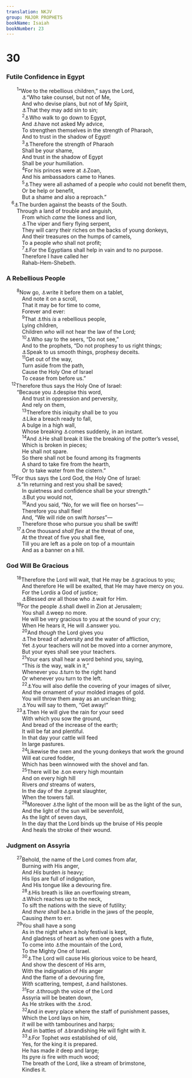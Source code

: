 ```yaml
---
translation: NKJV
group: MAJOR PROPHETS
bookName: Isaiah 
bookNumber: 23
---
```


<div class="title"><h1>30</h1><h3>Futile Confidence in Egypt</h3></div>
<span class="verse es_30_1">  <sup>1</sup>“Woe to the rebellious children,” says the Lord,<br/>   <a data-toggle="tooltip" data-placement="bottom" title="Is. 29:15">⚓</a>“Who take counsel, but not of Me,<br/>   And who devise plans, but not of My Spirit,<br/>   <a data-toggle="tooltip" data-placement="bottom" title="Deut. 29:19">⚓</a>That they may add sin to sin;<br/></span>
<span class="verse es_30_2">   <sup>2</sup><a data-toggle="tooltip" data-placement="bottom" title="Is. 31:1; Jer. 43:7">⚓</a>Who walk to go down to Egypt,<br/>   And <a data-toggle="tooltip" data-placement="bottom" title="Num. 27:21; Josh. 9:14; 1 Kin. 22:7; Jer. 21:2; 42:2, 20">⚓</a>have not asked My advice,<br/>   To strengthen themselves in the strength of Pharaoh,<br/>   And to trust in the shadow of Egypt!<br/></span>
<span class="verse es_30_3">   <sup>3</sup><a data-toggle="tooltip" data-placement="bottom" title="Is. 20:5; Jer. 37:5, 7">⚓</a>Therefore the strength of Pharaoh<br/>   Shall be your shame,<br/>   And trust in the shadow of Egypt<br/>   Shall be <i>your</i> humiliation.<br/></span>
<span class="verse es_30_4">   <sup>4</sup>For his princes were at <a data-toggle="tooltip" data-placement="bottom" title="Is. 19:11">⚓</a>Zoan,<br/>   And his ambassadors came to Hanes.<br/></span>
<span class="verse es_30_5">   <sup>5</sup><a data-toggle="tooltip" data-placement="bottom" title="Jer. 2:36">⚓</a>They were all ashamed of a people <i>who</i> could not benefit them,<br/>   Or be help or benefit,<br/>   But a shame and also a reproach.”<br/></span>
<span class="verse es_30_6"> <sup>6</sup><a data-toggle="tooltip" data-placement="bottom" title="Is. 57:9; Hos. 8:9; 12:1">⚓</a>The burden against the beasts of the South.<br/>  Through a land of trouble and anguish,<br/>   From which <i>came</i> the lioness and lion,<br/>   <a data-toggle="tooltip" data-placement="bottom" title="Deut. 8:15; Is. 14:29">⚓</a>The viper and fiery flying serpent,<br/>   They will carry their riches on the backs of young donkeys,<br/>   And their treasures on the humps of camels,<br/>   To a people <i>who</i> shall not profit;<br/></span>
<span class="verse es_30_7">   <sup>7</sup><a data-toggle="tooltip" data-placement="bottom" title="Jer. 37:7">⚓</a>For the Egyptians shall help in vain and to no purpose.<br/>   Therefore I have called her<br/>   Rahab-Hem-Shebeth.<br/></span>
<div class="title"><h3>A Rebellious People</h3></div>
<span class="verse es_30_8">  <sup>8</sup>Now go, <a data-toggle="tooltip" data-placement="bottom" title="Hab. 2:2">⚓</a>write it before them on a tablet,<br/>   And note it on a scroll,<br/>   That it may be for time to come,<br/>   Forever and ever:<br/></span>
<span class="verse es_30_9">   <sup>9</sup>That <a data-toggle="tooltip" data-placement="bottom" title="Deut. 32:20; Is. 1:2, 4; 65:2">⚓</a>this <i>is</i> a rebellious people,<br/>   Lying children,<br/>   Children <i>who</i> will not hear the law of the Lord;<br/></span>
<span class="verse es_30_10">   <sup>10</sup><a data-toggle="tooltip" data-placement="bottom" title="Is. 5:20; Jer. 11:21; Amos 2:12; Mic. 2:6">⚓</a>Who say to the seers, “Do not see,”<br/>   And to the prophets, “Do not prophesy to us right things;<br/>   <a data-toggle="tooltip" data-placement="bottom" title="1 Kin. 22:8, 13; Jer. 6:14; 23:17, 26; Ezek. 13:7; Mic. 2:11; Rom. 16:18; 2 Tim. 4:3, 4">⚓</a>Speak to us smooth things, prophesy deceits.<br/></span>
<span class="verse es_30_11">   <sup>11</sup>Get out of the way,<br/>   Turn aside from the path,<br/>   Cause the Holy One of Israel<br/>   To cease from before us.”<br/></span>
<span class="verse es_30_12"> <sup>12</sup>Therefore thus says the Holy One of Israel:<br/>  “Because you <a data-toggle="tooltip" data-placement="bottom" title="Lev. 26:43; Num. 15:31; Prov. 1:30; 13:13; Is. 5:24; Ezek. 20:13, 16, 24; Amos 2:4">⚓</a>despise this word,<br/>   And trust in oppression and perversity,<br/>   And rely on them,<br/></span>
<span class="verse es_30_13">   <sup>13</sup>Therefore this iniquity shall be to you<br/>   <a data-toggle="tooltip" data-placement="bottom" title="1 Kin. 20:30; Ps. 62:3, 4; Is. 58:12">⚓</a>Like a breach ready to fall,<br/>   A bulge in a high wall,<br/>   Whose breaking <a data-toggle="tooltip" data-placement="bottom" title="Is. 29:5">⚓</a>comes suddenly, in an instant.<br/></span>
<span class="verse es_30_14">   <sup>14</sup>And <a data-toggle="tooltip" data-placement="bottom" title="Ps. 2:9; Jer. 19:11">⚓</a>He shall break it like the breaking of the potter’s vessel,<br/>   Which is broken in pieces;<br/>   He shall not spare.<br/>   So there shall not be found among its fragments<br/>   A shard to take fire from the hearth,<br/>   Or to take water from the cistern.”<br/></span>
<span class="verse es_30_15"> <sup>15</sup>For thus says the Lord God, the Holy One of Israel:<br/>  <a data-toggle="tooltip" data-placement="bottom" title="Ps. 116:7; Is. 7:4; 28:12">⚓</a>“In returning and rest you shall be saved;<br/>   In quietness and confidence shall be your strength.”<br/>   <a data-toggle="tooltip" data-placement="bottom" title="Matt. 23:37">⚓</a>But you would not,<br/></span>
<span class="verse es_30_16">   <sup>16</sup>And you said, “No, for we will flee on horses”—<br/>   Therefore you shall flee!<br/>   And, “We will ride on swift <i>horses</i>”—<br/>   Therefore those who pursue you shall be swift!<br/></span>
<span class="verse es_30_17">  <sup>17</sup><a data-toggle="tooltip" data-placement="bottom" title="Lev. 26:36; Deut. 28:25; 32:30; Josh. 23:10; (Prov. 28:1)">⚓</a>One thousand <i>shall</i> <i>flee</i> at the threat of one,<br/>   At the threat of five you shall flee,<br/>   Till you are left as a pole on top of a mountain<br/>   And as a banner on a hill.<br/></span>
<div class="title"><h3>God Will Be Gracious</h3></div>
<span class="verse es_30_18">  <sup>18</sup>Therefore the Lord will wait, that He may be <a data-toggle="tooltip" data-placement="bottom" title="Is. 33:2">⚓</a>gracious to you;<br/>   And therefore He will be exalted, that He may have mercy on you.<br/>   For the Lord<i>is</i> a God of justice;<br/>   <a data-toggle="tooltip" data-placement="bottom" title="Ps. 2:12; 34:8; Prov. 16:20; Jer. 17:7">⚓</a>Blessed <i>are</i> all those who <a data-toggle="tooltip" data-placement="bottom" title="Is. 26:8">⚓</a>wait for Him.<br/></span>
<span class="verse es_30_19">  <sup>19</sup>For the people <a data-toggle="tooltip" data-placement="bottom" title="Is. 65:9; (Ezek. 37:25, 28)">⚓</a>shall dwell in Zion at Jerusalem;<br/>   You shall <a data-toggle="tooltip" data-placement="bottom" title="Is. 25:8">⚓</a>weep no more.<br/>   He will be very gracious to you at the sound of your cry;<br/>   When He hears it, He will <a data-toggle="tooltip" data-placement="bottom" title="Ps. 50:15; Is. 65:24; (Matt. 7:7–11)">⚓</a>answer you.<br/></span>
<span class="verse es_30_20">   <sup>20</sup>And <i>though</i> the Lord gives you<br/>   <a data-toggle="tooltip" data-placement="bottom" title="1 Kin. 22:27; Ps. 127:2">⚓</a>The bread of adversity and the water of affliction,<br/>   Yet <a data-toggle="tooltip" data-placement="bottom" title="Ps. 74:9; Amos 8:11">⚓</a>your teachers will not be moved into a corner anymore,<br/>   But your eyes shall see your teachers.<br/></span>
<span class="verse es_30_21">   <sup>21</sup>Your ears shall hear a word behind you, saying,<br/>   “This <i>is</i> the way, walk in it,”<br/>   Whenever you <a data-toggle="tooltip" data-placement="bottom" title="Josh. 1:7">⚓</a>turn to the right hand<br/>   Or whenever you turn to the left.<br/></span>
<span class="verse es_30_22">   <sup>22</sup><a data-toggle="tooltip" data-placement="bottom" title="2 Chr. 31:1; Is. 2:20; 31:7">⚓</a>You will also defile the covering of your images of silver,<br/>   And the ornament of your molded images of gold.<br/>   You will throw them away as an unclean thing;<br/>   <a data-toggle="tooltip" data-placement="bottom" title="Hos. 14:8">⚓</a>You will say to them, “Get away!”<br/></span>
<span class="verse es_30_23">  <sup>23</sup><a data-toggle="tooltip" data-placement="bottom" title="(Matt. 6:33); 1 Tim. 6:8">⚓</a>Then He will give the rain for your seed<br/>   With which you sow the ground,<br/>   And bread of the increase of the earth;<br/>   It will be fat and plentiful.<br/>   In that day your cattle will feed<br/>   In large pastures.<br/></span>
<span class="verse es_30_24">   <sup>24</sup>Likewise the oxen and the young donkeys that work the ground<br/>   Will eat cured fodder,<br/>   Which has been winnowed with the shovel and fan.<br/></span>
<span class="verse es_30_25">   <sup>25</sup>There will be <a data-toggle="tooltip" data-placement="bottom" title="Is. 2:14, 15">⚓</a>on every high mountain<br/>   And on every high hill<br/>   Rivers <i>and</i> streams of waters,<br/>   In the day of the <a data-toggle="tooltip" data-placement="bottom" title="Is. 2:10–21; 34:2">⚓</a>great slaughter,<br/>   When the towers fall.<br/></span>
<span class="verse es_30_26">   <sup>26</sup>Moreover <a data-toggle="tooltip" data-placement="bottom" title="(Is. 60:19, 20; Rev. 21:23; 22:5)">⚓</a>the light of the moon will be as the light of the sun,<br/>   And the light of the sun will be sevenfold,<br/>   As the light of seven days,<br/>   In the day that the Lord binds up the bruise of His people<br/>   And heals the stroke of their wound.<br/></span>
<div class="title"><h3>Judgment on Assyria</h3></div>
<span class="verse es_30_27">  <sup>27</sup>Behold, the name of the Lord comes from afar,<br/>   Burning <i>with</i> His anger,<br/>   And <i>His</i> burden <i>is</i> heavy;<br/>   His lips are full of indignation,<br/>   And His tongue like a devouring fire.<br/></span>
<span class="verse es_30_28">   <sup>28</sup><a data-toggle="tooltip" data-placement="bottom" title="Is. 11:4; 2 Thess. 2:8">⚓</a>His breath is like an overflowing stream,<br/>   <a data-toggle="tooltip" data-placement="bottom" title="Is. 8:8">⚓</a>Which reaches up to the neck,<br/>   To sift the nations with the sieve of futility;<br/>   And <i>there</i> <i>shall</i> <i>be</i><a data-toggle="tooltip" data-placement="bottom" title="2 Kin. 19:28; Is. 37:29">⚓</a>a bridle in the jaws of the people,<br/>   Causing <i>them</i> to err.<br/></span>
<span class="verse es_30_29">  <sup>29</sup>You shall have a song<br/>   As in the night <i>when</i> a holy festival is kept,<br/>   And gladness of heart as when one goes with a flute,<br/>   To come into <a data-toggle="tooltip" data-placement="bottom" title="(Is. 2:3)">⚓</a>the mountain of the Lord,<br/>   To the Mighty One of Israel.<br/></span>
<span class="verse es_30_30">   <sup>30</sup><a data-toggle="tooltip" data-placement="bottom" title="Is. 29:6">⚓</a>The Lord will cause His glorious voice to be heard,<br/>   And show the descent of His arm,<br/>   With the indignation of <i>His</i> anger<br/>   And the flame of a devouring fire,<br/>   <i>With</i> scattering, tempest, <a data-toggle="tooltip" data-placement="bottom" title="Is. 28:2">⚓</a>and hailstones.<br/></span>
<span class="verse es_30_31">   <sup>31</sup>For <a data-toggle="tooltip" data-placement="bottom" title="Is. 14:25; 37:36">⚓</a>through the voice of the Lord<br/>   Assyria will be beaten down,<br/>   As He strikes with the <a data-toggle="tooltip" data-placement="bottom" title="Is. 10:5, 24">⚓</a>rod.<br/></span>
<span class="verse es_30_32">   <sup>32</sup>And <i>in</i> every place where the staff of punishment passes,<br/>   Which the Lord lays on him,<br/>   <i>It</i> will be with tambourines and harps;<br/>   And in battles of <a data-toggle="tooltip" data-placement="bottom" title="Is. 11:15">⚓</a>brandishing He will fight with it.<br/></span>
<span class="verse es_30_33">   <sup>33</sup><a data-toggle="tooltip" data-placement="bottom" title="2 Kin. 23:10; Jer. 7:31">⚓</a>For Tophet <i>was</i> established of old,<br/>   Yes, for the king it is prepared.<br/>   He has made <i>it</i> deep and large;<br/>   Its pyre <i>is</i> fire with much wood;<br/>   The breath of the Lord, like a stream of brimstone,<br/>   Kindles it.<br/></span>

